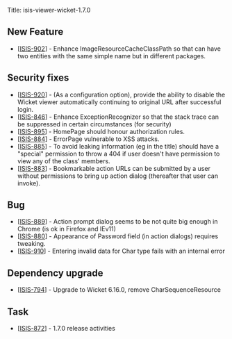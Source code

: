 Title: isis-viewer-wicket-1.7.0


<h2>        New Feature
</h2>
<ul>
<li>[<a href='https://issues.apache.org/jira/browse/ISIS-902'>ISIS-902</a>] -         Enhance ImageResourceCacheClassPath so that can have two entities with the same simple name but in different packages.
</li>
</ul>

    

<h2>        Security fixes
</h2>
<ul>
<li>[<a href='https://issues.apache.org/jira/browse/ISIS-920'>ISIS-920</a>] -         (As a configuration option), provide the ability to disable the Wicket viewer automatically continuing to original URL after successful login.
<li>[<a href='https://issues.apache.org/jira/browse/ISIS-846'>ISIS-846</a>] -         Enhance ExceptionRecognizer so that the stack trace can be suppressed in certain circumstances (for security)
</li>
<li>[<a href='https://issues.apache.org/jira/browse/ISIS-895'>ISIS-895</a>] -         HomePage should honour authorization rules.
</li>
<li>[<a href='https://issues.apache.org/jira/browse/ISIS-884'>ISIS-884</a>] -         ErrorPage vulnerable to XSS attacks.
</li>
<li>[<a href='https://issues.apache.org/jira/browse/ISIS-885'>ISIS-885</a>] -         To avoid leaking information (eg in the title) should have a &quot;special&quot; permission to throw a 404 if user doesn&#39;t have permission to view any of the class&#39; members.
</li>
<li>[<a href='https://issues.apache.org/jira/browse/ISIS-883'>ISIS-883</a>] -         Bookmarkable action URLs can be submitted by a user without permissions to bring up action dialog (thereafter that user can invoke).
</li>
</ul>
                                

                                
<h2>        Bug
</h2>
<ul>
<li>[<a href='https://issues.apache.org/jira/browse/ISIS-889'>ISIS-889</a>] -         Action prompt dialog seems to be not quite big enough in Chrome (is ok in Firefox and IEv11)
</li>
<li>[<a href='https://issues.apache.org/jira/browse/ISIS-880'>ISIS-880</a>] -         Appearance of Password field (in action dialogs) requires tweaking.
</li>
<li>[<a href='https://issues.apache.org/jira/browse/ISIS-910'>ISIS-910</a>] -         Entering invalid data for Char type fails with an internal error
</li>
</ul>

    
<h2>        Dependency upgrade
</h2>
<ul>
<li>[<a href='https://issues.apache.org/jira/browse/ISIS-794'>ISIS-794</a>] -         Upgrade to Wicket 6.16.0, remove CharSequenceResource
</li>
</ul>

            
<h2>        Task
</h2>
<ul>
<li>[<a href='https://issues.apache.org/jira/browse/ISIS-872'>ISIS-872</a>] -         1.7.0 release activities
</li>
</ul>
                
